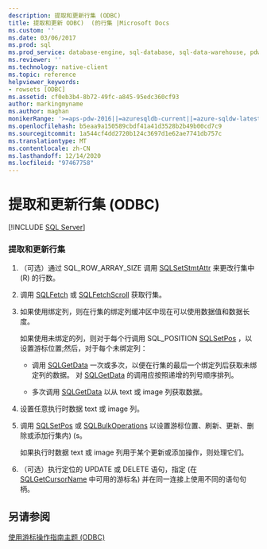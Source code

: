 ```yaml
---
description: 提取和更新行集 (ODBC)
title: 提取和更新 ODBC)  (的行集 |Microsoft Docs
ms.custom: ''
ms.date: 03/06/2017
ms.prod: sql
ms.prod_service: database-engine, sql-database, sql-data-warehouse, pdw
ms.reviewer: ''
ms.technology: native-client
ms.topic: reference
helpviewer_keywords:
- rowsets [ODBC]
ms.assetid: cf0eb3b4-8b72-49fc-a845-95edc360cf93
author: markingmyname
ms.author: maghan
monikerRange: '>=aps-pdw-2016||=azuresqldb-current||=azure-sqldw-latest||>=sql-server-2016||>=sql-server-linux-2017||=azuresqldb-mi-current'
ms.openlocfilehash: b5eaa9a150589cbdf41a41d3528b2b49b00cd7c9
ms.sourcegitcommit: 1a544cf4dd2720b124c3697d1e62ae7741db757c
ms.translationtype: MT
ms.contentlocale: zh-CN
ms.lasthandoff: 12/14/2020
ms.locfileid: "97467758"
---
```

# <a name="fetch-and-update-rowsets-odbc"></a>提取和更新行集 (ODBC)
[!INCLUDE [SQL Server](../../../includes/applies-to-version/sql-asdb-asdbmi-asa-pdw.md)]

    
### <a name="to-fetch-and-update-rowsets"></a>提取和更新行集  
  
1.  （可选）通过 SQL_ROW_ARRAY_SIZE 调用 [SQLSetStmtAttr](../../../relational-databases/native-client-odbc-api/sqlsetstmtattr.md) 来更改行集中 (R) 的行数。  
  
2.  调用 [SQLFetch](../../../odbc/reference/syntax/sqlfetch-function.md) 或 [SQLFetchScroll](../../../relational-databases/native-client-odbc-api/sqlfetchscroll.md) 获取行集。  
  
3.  如果使用绑定列，则在行集的绑定列缓冲区中现在可以使用数据值和数据长度。  
  
     如果使用未绑定的列，则对于每个行调用 SQL_POSITION [SQLSetPos](../../../odbc/reference/syntax/sqlsetpos-function.md) ，以设置游标位置;然后，对于每个未绑定列：  
  
    -   调用 [SQLGetData](../../../relational-databases/native-client-odbc-api/sqlgetdata.md) 一次或多次，以便在行集的最后一个绑定列后获取未绑定列的数据。 对 [SQLGetData](../../../relational-databases/native-client-odbc-api/sqlgetdata.md) 的调用应按照递增的列号顺序排列。  
  
    -   多次调用 [SQLGetData](../../../relational-databases/native-client-odbc-api/sqlgetdata.md) 以从 text 或 image 列获取数据。  
  
4.  设置任意执行时数据 text 或 image 列。  
  
5.  调用 [SQLSetPos](../../../odbc/reference/syntax/sqlsetpos-function.md) 或 [SQLBulkOperations](../../../odbc/reference/syntax/sqlbulkoperations-function.md) 以设置游标位置、刷新、更新、删除或添加行集内)  (s。  
  
     如果执行时数据 text 或 image 列用于某个更新或添加操作，则处理它们。  
  
6.  （可选）执行定位的 UPDATE 或 DELETE 语句，指定 (在 [SQLGetCursorName](../../../relational-databases/native-client-odbc-api/sqlgetcursorname.md) 中可用的游标名) 并在同一连接上使用不同的语句句柄。  
  
## <a name="see-also"></a>另请参阅  
 [使用游标操作指南主题 &#40;ODBC&#41;](../../../relational-databases/native-client-odbc-how-to/cursors/using-cursors-how-to-topics-odbc.md)  
  
